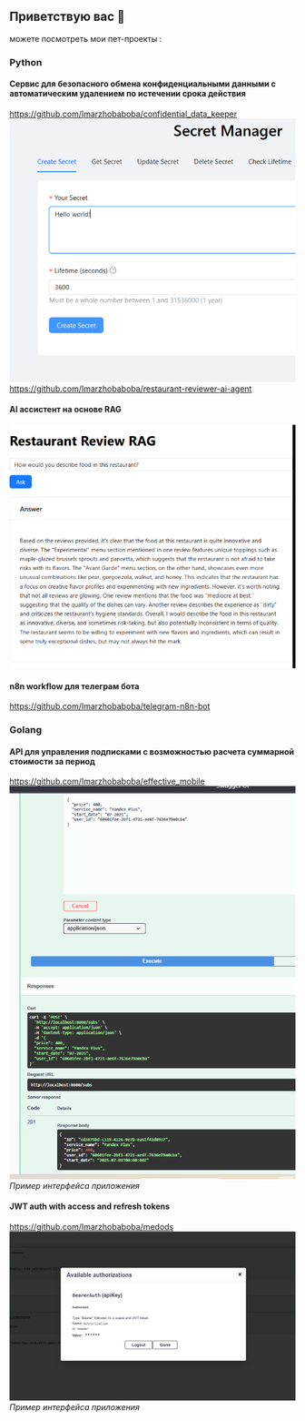## Приветствую вас 👋 
можете посмотреть мои пет-проекты :
### Python
#### Сервис для безопасного обмена конфиденциальными данными с автоматическим удалением по истечении срока действия
https://github.com/Imarzhobaboba/confidential_data_keeper
![Скриншот интерфейса](.\screenshots\scr_confidential.png) 
https://github.com/Imarzhobaboba/restaurant-reviewer-ai-agent
#### AI ассистент на основе RAG
![Скриншот интерфейса](.\screenshots\scr_reviewer.png)  
#### n8n workflow для телеграм бота
https://github.com/Imarzhobaboba/telegram-n8n-bot

### Golang
#### API для управления подписками с возможностью расчета суммарной стоимости за период
https://github.com/Imarzhobaboba/effective_mobile
![Скриншот интерфейса](.\screenshots\scr_subscription_service.png)  
*Пример интерфейса приложения*
#### JWT auth with access and refresh tokens
https://github.com/Imarzhobaboba/medods
![Скриншот интерфейса](.\screenshots\scr_auth.png)  
*Пример интерфейса приложения*
<!--
**Imarzhobaboba/Imarzhobaboba** is a ✨ _special_ ✨ repository because its `README.md` (this file) appears on your GitHub profile.

Here are some ideas to get you started:

- 🔭 I’m currently working on ...
- 🌱 I’m currently learning ...
- 👯 I’m looking to collaborate on ...
- 🤔 I’m looking for help with ...
- 💬 Ask me about ...
- 📫 How to reach me: ...
- 😄 Pronouns: ...
- ⚡ Fun fact: ...
-->